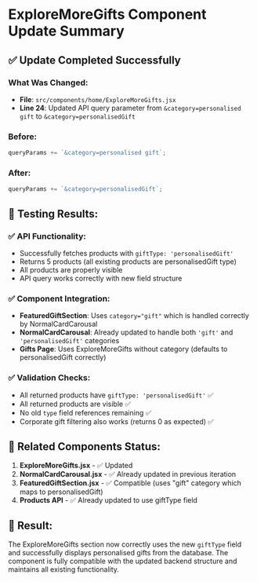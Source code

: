 # ExploreMoreGifts Component Update Summary

## ✅ Update Completed Successfully

### What Was Changed:
- **File**: `src/components/home/ExploreMoreGifts.jsx`
- **Line 24**: Updated API query parameter from `&category=personalised gift` to `&category=personalisedGift`

### Before:
```javascript
queryParams += `&category=personalised gift`;
```

### After:
```javascript
queryParams += `&category=personalisedGift`;
```

## 🧪 Testing Results:

### ✅ API Functionality:
- Successfully fetches products with `giftType: 'personalisedGift'`
- Returns 5 products (all existing products are personalisedGift type)
- All products are properly visible
- API query works correctly with new field structure

### ✅ Component Integration:
- **FeaturedGiftSection**: Uses `category="gift"` which is handled correctly by NormalCardCarousal
- **NormalCardCarousal**: Already updated to handle both `'gift'` and `'personalisedGift'` categories
- **Gifts Page**: Uses ExploreMoreGifts without category (defaults to personalisedGift correctly)

### ✅ Validation Checks:
- All returned products have `giftType: 'personalisedGift'` ✅
- All returned products are visible ✅
- No old `type` field references remaining ✅
- Corporate gift filtering also works (returns 0 as expected) ✅

## 🔧 Related Components Status:

1. **ExploreMoreGifts.jsx** - ✅ Updated
2. **NormalCardCarousal.jsx** - ✅ Already updated in previous iteration
3. **FeaturedGiftSection.jsx** - ✅ Compatible (uses "gift" category which maps to personalisedGift)
4. **Products API** - ✅ Already updated to use giftType field

## 🎉 Result:
The ExploreMoreGifts section now correctly uses the new `giftType` field and successfully displays personalised gifts from the database. The component is fully compatible with the updated backend structure and maintains all existing functionality.
